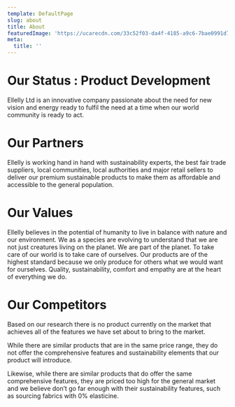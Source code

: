 ```yaml
---
template: DefaultPage
slug: about
title: About
featuredImage: 'https://ucarecdn.com/33c52f03-da4f-4185-a9c6-7bae0991d7c0/'
meta:
  title: ''
---
```

# Our Status : Product Development

Ellelly Ltd is an innovative company passionate about the need for new vision and energy ready to fulfil the need at a time when our world community is ready to act.

# Our Partners

Ellelly is working hand in hand with sustainability experts, the best fair trade suppliers, local communities, local authorities and major retail sellers to deliver our premium sustainable products to make them as affordable and accessible to the general population.



# Our Values

Ellelly believes in the potential of humanity to live in balance with nature and our environment. We as a species are evolving to understand that we are not just creatures living on the planet. We are part of the planet. To take care of our world is to take care of ourselves. Our products are of the highest standard because we only produce for others what we would want for ourselves. Quality, sustainability, comfort and empathy are at the heart of everything we do.



# Our Competitors

Based on our  research there is no product currently on the market that achieves all of the features we have set about to bring to the market.

While there are similar products that are in the same price range, they do not offer the comprehensive features and sustainability elements that our product will introduce.

Likewise, while there are similar products that do offer the same comprehensive features, they are priced too high for the general market and we believe don’t go far enough with their sustainability features, such as sourcing fabrics with 0% elasticine.
